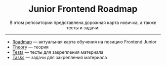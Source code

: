 <div align="center">

# Junior Frontend Roadmap

В этом репозитории представлена дорожная карта новичка, а также тесты и задачи.

</div>

---

* [Roadmap](./roadmap/README.md) — актуальная карта обучения на позицию Frontend Junior
* [Theory](./theory/README.md) — теория
* [Tests](./tests/README.md) — тесты для закрепления материала
* [Tasks](./tasks/README.md) — задачи для закрепления материала
